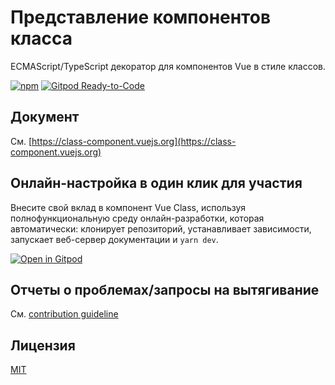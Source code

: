 # Представление компонентов класса

ECMAScript/TypeScript декоратор для компонентов Vue в стиле классов.

[![npm](https://img.shields.io/npm/v/vue-class-component.svg)](https://www.npmjs.com/package/vue-class-component) [![Gitpod Ready-to-Code](https://img.shields.io/badge/Gitpod-Ready--to--Code-blue?logo=gitpod)](https://gitpod.io/#https://github.com/vuejs/vue-class-component) 

## Документ

См. [https://class-component.vuejs.org](https://class-component.vuejs.org)

## Онлайн-настройка в один клик для участия

Внесите свой вклад в компонент Vue Class, используя полнофункциональную среду онлайн-разработки, которая автоматически: клонирует репозиторий, устанавливает зависимости, запускает веб-сервер документации и `yarn dev`.

[![Open in Gitpod](https://gitpod.io/button/open-in-gitpod.svg)](https://gitpod.io/from-referrer/)

## Отчеты о проблемах/запросы на вытягивание

См. [contribution guideline](./.github/CONTRIBUTING.md)

## Лицензия

[MIT](http://opensource.org/licenses/MIT)
